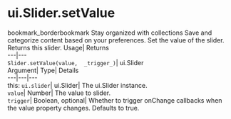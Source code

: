  
#  ui.Slider.setValue 
bookmark_borderbookmark Stay organized with collections  Save and categorize content based on your preferences. 
Set the value of the slider. 
Returns this slider.
Usage| Returns  
---|---  
`Slider.setValue(value,  _trigger_)`| ui.Slider  
Argument| Type| Details  
---|---|---  
this: `ui.slider`| ui.Slider| The ui.Slider instance.  
`value`| Number| The value to slider.  
`trigger`| Boolean, optional| Whether to trigger onChange callbacks when the value property changes. Defaults to true.  
